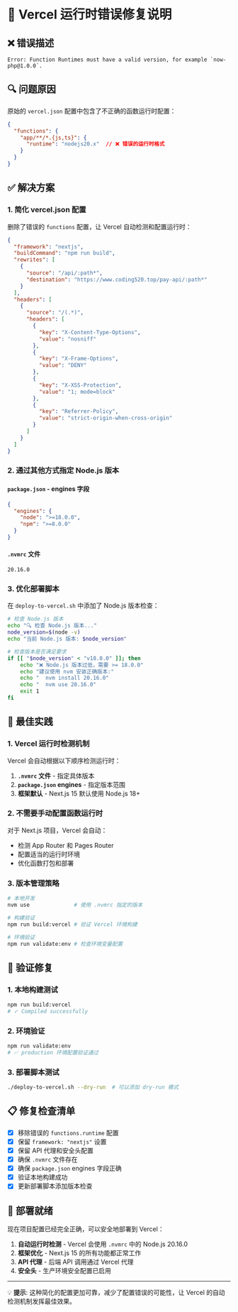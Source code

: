 # 🔧 Vercel 运行时错误修复说明

## ❌ 错误描述

```
Error: Function Runtimes must have a valid version, for example `now-php@1.0.0`.
```

## 🔍 问题原因

原始的 `vercel.json` 配置中包含了不正确的函数运行时配置：

```json
{
  "functions": {
    "app/**/*.{js,ts}": {
      "runtime": "nodejs20.x"  // ❌ 错误的运行时格式
    }
  }
}
```

## ✅ 解决方案

### 1. 简化 vercel.json 配置

删除了错误的 `functions` 配置，让 Vercel 自动检测和配置运行时：

```json
{
  "framework": "nextjs",
  "buildCommand": "npm run build",
  "rewrites": [
    {
      "source": "/api/:path*",
      "destination": "https://www.coding520.top/pay-api/:path*"
    }
  ],
  "headers": [
    {
      "source": "/(.*)",
      "headers": [
        {
          "key": "X-Content-Type-Options",
          "value": "nosniff"
        },
        {
          "key": "X-Frame-Options",
          "value": "DENY"
        },
        {
          "key": "X-XSS-Protection",
          "value": "1; mode=block"
        },
        {
          "key": "Referrer-Policy",
          "value": "strict-origin-when-cross-origin"
        }
      ]
    }
  ]
}
```

### 2. 通过其他方式指定 Node.js 版本

#### `package.json` - engines 字段
```json
{
  "engines": {
    "node": ">=18.0.0",
    "npm": ">=8.0.0"
  }
}
```

#### `.nvmrc` 文件
```
20.16.0
```

### 3. 优化部署脚本

在 `deploy-to-vercel.sh` 中添加了 Node.js 版本检查：

```bash
# 检查 Node.js 版本
echo "🔍 检查 Node.js 版本..."
node_version=$(node -v)
echo "当前 Node.js 版本: $node_version"

# 检查版本是否满足要求
if [[ "$node_version" < "v18.0.0" ]]; then
    echo "❌ Node.js 版本过低，需要 >= 18.0.0"
    echo "建议使用 nvm 安装正确版本:"
    echo "  nvm install 20.16.0"
    echo "  nvm use 20.16.0"
    exit 1
fi
```

## 🎯 最佳实践

### 1. Vercel 运行时检测机制

Vercel 会自动根据以下顺序检测运行时：

1. **`.nvmrc` 文件** - 指定具体版本
2. **`package.json` engines** - 指定版本范围
3. **框架默认** - Next.js 15 默认使用 Node.js 18+

### 2. 不需要手动配置函数运行时

对于 Next.js 项目，Vercel 会自动：
- 检测 App Router 和 Pages Router
- 配置适当的运行时环境
- 优化函数打包和部署

### 3. 版本管理策略

```bash
# 本地开发
nvm use              # 使用 .nvmrc 指定的版本

# 构建验证
npm run build:vercel # 验证 Vercel 环境构建

# 环境验证
npm run validate:env # 检查环境变量配置
```

## 🧪 验证修复

### 1. 本地构建测试

```bash
npm run build:vercel
# ✓ Compiled successfully
```

### 2. 环境验证

```bash
npm run validate:env
# ✅ production 环境配置验证通过
```

### 3. 部署脚本测试

```bash
./deploy-to-vercel.sh --dry-run  # 可以添加 dry-run 模式
```

## 📋 修复检查清单

- [x] 移除错误的 `functions.runtime` 配置
- [x] 保留 `framework: "nextjs"` 设置
- [x] 保留 API 代理和安全头配置
- [x] 确保 `.nvmrc` 文件存在
- [x] 确保 `package.json` engines 字段正确
- [x] 验证本地构建成功
- [x] 更新部署脚本添加版本检查

## 🚀 部署就绪

现在项目配置已经完全正确，可以安全地部署到 Vercel：

1. **自动运行时检测** - Vercel 会使用 `.nvmrc` 中的 Node.js 20.16.0
2. **框架优化** - Next.js 15 的所有功能都正常工作
3. **API 代理** - 后端 API 调用通过 Vercel 代理
4. **安全头** - 生产环境安全配置已启用

---

💡 **提示**: 这种简化的配置更加可靠，减少了配置错误的可能性，让 Vercel 的自动检测机制发挥最佳效果。
